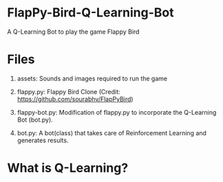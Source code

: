 # FlapPy-Bird-Q-Learning-Bot
A Q-Learning Bot to play the game Flappy Bird

# Files
1. assets: Sounds and images required to run the game

2. flappy.py: Flappy Bird Clone (Credit: https://github.com/sourabhv/FlapPyBird)

3. flappy-bot.py: Modification of flappy.py to incorporate the Q-Learning Bot (bot.py).

4. bot.py: A bot(class) that takes care of Reinforcement Learning and generates results.

# What is Q-Learning?
